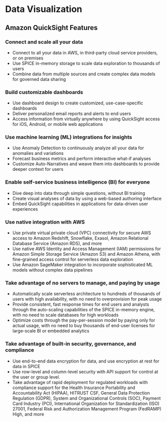 # Data Visualization

## Amazon QuickSight Features

### Connect and scale all your data

- Connect to all your data in AWS, in third-party cloud service providers, or on premises
- Use SPICE in-memory storage to scale data exploration to thousands of users
- Combine data from multiple sources and create complex data models for governed data sharing


### Build customizable dashboards

- Use dashboard design to create customized, use-case-specific dashboards
- Deliver personalized email reports and alerts to end users
- Access information from virtually anywhere by using QuickSight access for iOS, Android, or mobile web applications


### Use machine learning (ML) integrations for insights

- Use Anomaly Detection to continuously analyze all your data for anomalies and variations
- Forecast business metrics and perform interactive what-if analyses
- Customize Auto-Narratives and weave them into dashboards to provide deeper context for users


### Enable self-service business intelligence (BI) for everyone

- Dive deep into data through simple questions, without BI training
- Create visual analyses of data by using a web-based authoring interface
- Embed QuickSight capabilities in applications for data-driven user experiences


### Use native integration with AWS

- Use private virtual private cloud (VPC) connectivity for secure AWS access to Amazon Redshift, Snowflake, Exasol, Amazon Relational Database Service (Amazon RDS), and more
- Use native AWS Identity and Access Management (IAM) permissions for Amazon Simple Storage Service (Amazon S3) and Amazon Athena, with fine-grained access control for serverless data exploration
- Use Amazon SageMaker integration to incorporate sophisticated ML models without complex data pipelines


### Take advantage of no servers to manage, and paying by usage

- Automatically scale serverless architecture to hundreds of thousands of users with high availability, with no need to overprovision for peak usage
- Provide consistent, fast response times for end users and analysts through the auto-scaling capabilities of the SPICE in-memory engine, with no need to scale databases for high workloads
- Optimize costs through the pay-per-session model by paying only for actual usage, with no need to buy thousands of end-user licenses for large-scale BI or embedded analytics


### Take advantage of built-in security, governance, and compliance

- Use end-to-end data encryption for data, and use encryption at rest for data in SPICE
- Use row-level and column-level security with API support for control at the user or group level.
- Take advantage of rapid deployment for regulated workloads with compliance support for the Health Insurance Portability and Accountability Act (HIPAA), HITRUST CSF, General Data Protection Regulation (GDPR), System and Organizational Controls (SOC), Payment Card Industry (PCI), International Organization for Standardization (ISO) 27001, Federal Risk and Authorization Management Program (FedRAMP) High, and more 